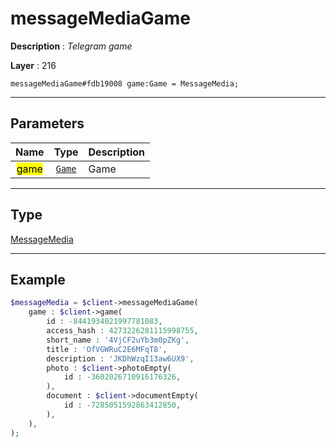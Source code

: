 # messageMediaGame

**Description** : *Telegram game*

**Layer** : 216

```tl
messageMediaGame#fdb19008 game:Game = MessageMedia;
```

---

## Parameters

| Name | Type | Description |
| :---: | :---: | :--- |
| <mark>game</mark> | [`Game`](type/Game) | Game |

---

## Type

[MessageMedia](type/MessageMedia)

---

## Example

```php
$messageMedia = $client->messageMediaGame(
	game : $client->game(
		id : -8441934021997781083,
		access_hash : 4273226281115998755,
		short_name : '4VjCF2uYb3m0pZKg',
		title : 'OfVGWRuC2E6MFqT8',
		description : 'JKDhWzqI13aw6UX9',
		photo : $client->photoEmpty(
			id : -3602026710916176326,
		),
		document : $client->documentEmpty(
			id : -7285051592863412850,
		),
	),
);
```